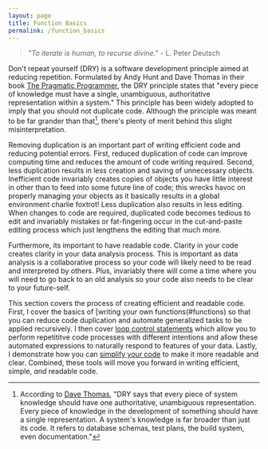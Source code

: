 ```yaml
---
layout: page
title: Function Basics
permalink: /function_basics
---
```


> *"To iterate is human, to recurse divine."* - L. Peter Deutsch

Don't repeat yourself (DRY) is a software development principle aimed at reducing repetition. Formulated by Andy Hunt and Dave Thomas in their book [The Pragmatic Programmer](http://www.amazon.com/Pragmatic-Programmer-Journeyman-Master/dp/020161622X/ref=sr_1_1?s=books&ie=UTF8&qid=1456066112&sr=1-1&keywords=the+pragmatic+programmer), the DRY principle states that "every piece of knowledge must have a single, unambiguous, authoritative representation within a system." This principle has been widely adopted to imply that you should not duplicate code.  Although the principle was meant to be far grander than that[^dave_thomas], there's plenty of merit behind this slight misinterpretation.  

Removing duplication is an important part of writing efficient code and reducing potential errors. First, reduced duplication of code can improve computing time and reduces the amount of code writing required. Second, less duplication results in less creation and saving of unnecessary objects. Inefficient code invariably creates copies of objects you have little interest in other than to feed into some future line of code; this wrecks havoc on properly managing your objects as it basically results in a global environment charlie foxtrot!  Less duplication also results in less editing. When changes to code are required, duplicated code becomes tedious to edit and invariably mistakes or fat-fingering occur in the cut-and-paste editing process which just lengthens the editing that much more. 

Furthermore, its important to have readable code. Clarity in your code creates clarity in your data analysis process. This is important as data analysis is a collaborative process so your code will likely need to be read and interpreted by others.  Plus, invariably there will come a time where you will need to go back to an old analysis so your code also needs to be clear to your future-self.  

This section covers the process of creating efficient and readable code. First, I cover the basics of [writing your own functions(#functions) so that you can reduce code duplication and automate generalized tasks to be applied recursively. I then cover [loop control statements](#control_structures) which allow you to perform repetititve code processes with different intentions and allow these automated expressions to naturally respond to features of your data.  Lastly, I demonstrate how you can [simplify your code](#pipe) to make it more readable and clear.  Combined, these tools will move you forward in writing efficient, simple, *and* readable code.






[^dave_thomas]: According to [Dave Thomas](http://www.artima.com/intv/dry.html), "DRY says that every piece of system knowledge should have one authoritative, unambiguous representation. Every piece of knowledge in the development of something should have a single representation. A system's knowledge is far broader than just its code. It refers to database schemas, test plans, the build system, even documentation."
